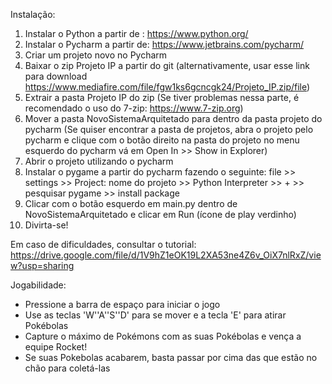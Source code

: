 Instalação:
1) Instalar o Python a partir de : https://www.python.org/
2) Instalar o Pycharm a partir de: https://www.jetbrains.com/pycharm/
3) Criar um projeto novo no Pycharm
4) Baixar o zip Projeto IP a partir do git (alternativamente, usar esse link para download https://www.mediafire.com/file/fgw1ks6gcncgk24/Projeto_IP.zip/file)
5) Extrair a pasta Projeto IP do zip (Se tiver problemas nessa parte, é recomendado o uso do 7-zip: https://www.7-zip.org)
6) Mover a pasta NovoSistemaArquitetado para dentro da pasta projeto do pycharm 
(Se quiser encontrar a pasta de projetos, abra o projeto pelo pycharm e clique com o botão direito na pasta do projeto no menu esquerdo do pycharm vá em Open In >> Show in Explorer)
7) Abrir o projeto utilizando o pycharm
8) Instalar o pygame a partir do pycharm fazendo o seguinte:
file >> settings >> Project: nome do projeto >> Python Interpreter >> + >> pesquisar pygame >> install package
9) Clicar com o botão esquerdo em main.py dentro de NovoSistemaArquitetado e clicar em Run (ícone de play verdinho)
10) Divirta-se!

Em caso de dificuldades, consultar o tutorial: https://drive.google.com/file/d/1V9hZ1eOK19L2XA53ne4Z6v_OiX7nlRxZ/view?usp=sharing

Jogabilidade:
- Pressione a barra de espaço para iniciar o jogo
- Use as teclas 'W''A''S''D' para se mover e a tecla 'E' para atirar Pokébolas
- Capture o máximo de Pokémons com as suas Pokébolas e vença a equipe Rocket!
- Se suas Pokebolas acabarem, basta passar por cima das que estão no chão para coletá-las
